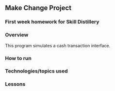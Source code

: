 ## Make Change Project

### First week homework for Skill Distillery

### Overview

This program simulates a cash transaction interface.

### How to run

### Technologies/topics used

### Lessons
